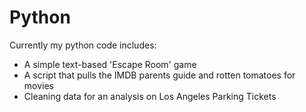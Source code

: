 # Python

Currently my python code includes:
* A simple text-based 'Escape Room' game
* A script that pulls the IMDB parents guide and rotten tomatoes for movies
* Cleaning data for an analysis on Los Angeles Parking Tickets
